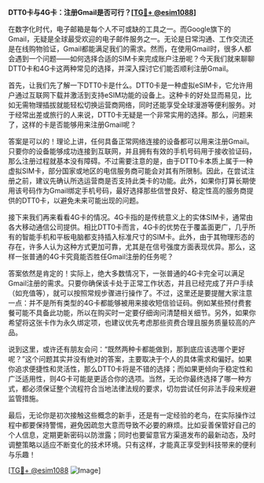 **DTT0卡与4G卡：注册Gmail是否可行？[[TG💪+ @esim1088](https://t.me/s/esim1088)]**

在数字化时代，电子邮箱是每个人不可或缺的工具之一。而Google旗下的Gmail，无疑是全球最受欢迎的电子邮件服务之一。无论是日常沟通、工作交流还是在线购物验证，Gmail都能满足我们的需求。然而，在使用Gmail时，很多人都会遇到一个问题——如何选择合适的SIM卡来完成账户注册呢？今天我们就来聊聊DTT0卡和4G卡这两种常见的选择，并深入探讨它们能否顺利注册Gmail。

首先，让我们先了解一下DTT0卡是什么。DTT0卡是一种虚拟eSIM卡，它允许用户通过互联网下载并激活到支持eSIM功能的设备上。这种卡的好处显而易见，比如无需物理插拔就能轻松切换运营商网络，同时还能享受全球漫游等便利服务。对于经常出差或旅行的人来说，DTT0卡无疑是一个非常实用的选择。那么，问题来了，这样的卡是否能够用来注册Gmail呢？

答案是可以的！理论上讲，任何具备正常网络连接的设备都可以用来注册Gmail。只要你的设备能够成功连接到互联网，并且拥有有效的手机号码用于接收验证码，那么注册过程就基本没有障碍。不过需要注意的是，由于DTT0卡本质上属于一种虚拟SIM卡，部分国家或地区的电信服务商可能会对其有所限制。因此，在尝试注册之前，建议先确认所选运营商是否支持此类卡的功能。此外，如果你打算长期使用该号码作为Gmail绑定手机号码，最好选择那些信誉良好、稳定性高的服务商提供的DTT0卡，以避免未来可能出现的问题。

接下来我们再来看看4G卡的情况。4G卡指的是传统意义上的实体SIM卡，通常由各大移动通信公司提供。相比DTT0卡而言，4G卡的优势在于覆盖面更广，几乎所有的智能手机和平板电脑都支持插入标准尺寸的SIM卡。此外，由于其物理形态的存在，许多人认为这种方式更加可靠，尤其是在信号强度方面表现优异。那么，这样一张普通的4G卡究竟能否胜任Gmail注册的任务呢？

答案依然是肯定的！实际上，绝大多数情况下，一张普通的4G卡完全可以满足Gmail注册的需求。只要你确保该卡处于正常工作状态，并且已经完成了开户手续（如充值等），就可以按照常规步骤进行操作了。不过，这里还是要提醒大家注意一点：并不是所有类型的4G卡都能够被用来接收短信验证码。例如某些预付费套餐可能不具备此功能，所以在购买时一定要仔细询问清楚相关细节。另外，如果你希望将这张卡作为永久绑定项，也建议优先考虑那些资费合理且服务质量较高的产品。

说到这里，或许还有朋友会问：“既然两种卡都能做到，那到底应该选哪个更好呢？”这个问题其实并没有绝对的答案，主要取决于个人的具体需求和偏好。如果你追求便捷性和灵活性，那么DTT0卡将是不错的选择；而如果更倾向于稳定性和广泛适用性，则4G卡可能是更适合你的选项。当然，无论你最终选择了哪一种方式，都必须保证整个流程符合当地法律法规的要求，切勿尝试任何非法手段来规避监管措施。

最后，无论你是初次接触这些概念的新手，还是有一定经验的老鸟，在实际操作过程中都要保持警惕，避免因疏忽大意而导致不必要的麻烦。比如妥善保管好自己的个人信息，定期更新密码以防泄露；同时也要留意官方渠道发布的最新动态，及时调整策略以适应不断变化的技术环境。只有这样，才能真正享受到科技带来的便利与乐趣！

[[TG💪+ @esim1088](https://t.me/s/esim1088) ![Image](https://i.postimg.cc/4NQfJmqS/Snipaste-2025-05-13-00-14-12.png)]